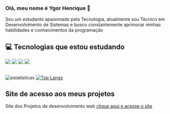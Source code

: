 ### Olá, meu nome é Ygor Henrique 👋
 
Sou um estudante apaixonado pela Tecnologia, atualmente sou Técnico em Desenvolvimento de Sistemas e busco constantemente aprimorar minhas habilidades e conhecimentos da programação

## 💻 Tecnologias que estou estudando

<div style="display:inline-block">
    <img src="https://img.shields.io/badge/HTML5-E34F26?style=for-the-badge&logo=html5&logoColor=white">
    <img src="https://img.shields.io/badge/CSS3-1572B6?style=for-the-badge&logo=css3&logoColor=white">
    <img src="https://img.shields.io/badge/JavaScript-323330?style=for-the-badge&logo=javascript&logoColor=F7DF1E">
    <img src="https://img.shields.io/badge/MySQL-00000F?style=for-the-badge&logo=mysql&logoColor=white"> 
</div>
<br><br>

![estatisticas](https://github-readme-stats.vercel.app/api?username=YgorHenriqueLima&show_icons=true&theme=transparent)
[![Top Langs](https://github-readme-stats.vercel.app/api/top-langs/?username=YgorHenriqueLima&theme=black)](https://github.com/anuraghazra/github-readme-stats)

## Site de acesso aos meus projetos
Site dos Projetos de desenvolvimento web <a href="https://ygorhenriquelima.github.io/estudos_Desenvolvimento_web/" target="_blank">clique aqui e acesse o site</a>

